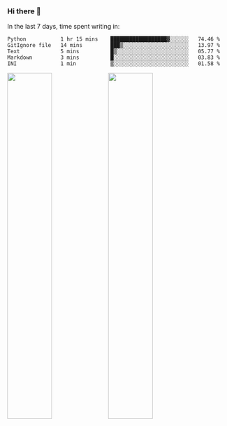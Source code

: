 ### Hi there 👋

In the last 7 days, time spent writing in:

<!--START_SECTION:waka-->
```text
Python           1 hr 15 mins    ██████████████████▓░░░░░░   74.46 % 
GitIgnore file   14 mins         ███▒░░░░░░░░░░░░░░░░░░░░░   13.97 % 
Text             5 mins          █▒░░░░░░░░░░░░░░░░░░░░░░░   05.77 % 
Markdown         3 mins          █░░░░░░░░░░░░░░░░░░░░░░░░   03.83 % 
INI              1 min           ▒░░░░░░░░░░░░░░░░░░░░░░░░   01.58 % 
```
<!--END_SECTION:waka-->

<img src="https://wakatime.com/share/@jimtje/5d0c92de-08f8-4a72-8f2f-6a9693d1e318.svg" width=45% height=45%> <img src="https://wakatime.com/share/@jimtje/501498ae-bda5-4da7-a89d-b40bcdd5556d.svg" width=45% height=45%>
